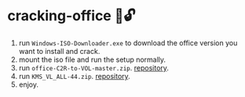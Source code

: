 # cracking-office 🧾🔓
1. run <code>Windows-ISO-Downloader.exe</code> to download the office version you want to install and crack.
2. mount the iso file and run the setup normally.
3. run <code>office-C2R-to-VOL-master.zip</code>. [repository](https://github.com/kkkgo/office-C2R-to-VOL).
5. run <code>KMS_VL_ALL-44.zip</code>. [repository](https://github.com/kkkgo/KMS_VL_ALL).
6. enjoy.
